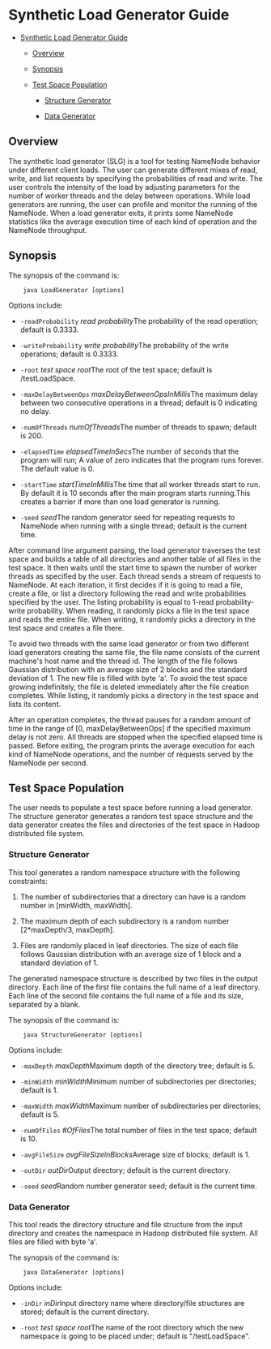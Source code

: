 <!---
  Licensed under the Apache License, Version 2.0 (the "License");
  you may not use this file except in compliance with the License.
  You may obtain a copy of the License at

   http://www.apache.org/licenses/LICENSE-2.0

  Unless required by applicable law or agreed to in writing, software
  distributed under the License is distributed on an "AS IS" BASIS,
  WITHOUT WARRANTIES OR CONDITIONS OF ANY KIND, either express or implied.
  See the License for the specific language governing permissions and
  limitations under the License. See accompanying LICENSE file.
-->

Synthetic Load Generator Guide
==============================

* [Synthetic Load Generator Guide](#Synthetic_Load_Generator_Guide)

  * [Overview](#Overview)

  * [Synopsis](#Synopsis)

  * [Test Space Population](#Test_Space_Population)

      * [Structure Generator](#Structure_Generator)

      * [Data Generator](#Data_Generator)

Overview
--------

The synthetic load generator (SLG) is a tool for testing NameNode behavior under different client loads. The user can generate different mixes of read, write, and list requests by specifying the probabilities of read and write. The user controls the intensity of the load by adjusting parameters for the number of worker threads and the delay between operations. While load generators are running, the user can profile and monitor the running of the NameNode. When a load generator exits, it prints some NameNode statistics like the average execution time of each kind of operation and the NameNode throughput.

Synopsis
--------

The synopsis of the command is:

        java LoadGenerator [options]

Options include:

* `-readProbability` *read probability*The probability of the read operation; default is 0.3333.

* `-writeProbability` *write probability*The probability of the write operations; default is 0.3333.

* `-root` *test space root*The root of the test space; default is /testLoadSpace.

* `-maxDelayBetweenOps` *maxDelayBetweenOpsInMillis*The maximum delay between two consecutive operations in a thread; default is 0 indicating no delay.

* `-numOfThreads` *numOfThreads*The number of threads to spawn; default is 200.

* `-elapsedTime` *elapsedTimeInSecs*The number of seconds that the program will run; A value of zero indicates that the program runs forever. The default value is 0.

* `-startTime` *startTimeInMillis*The time that all worker threads start to run. By default it is 10 seconds after the main program starts running.This creates a barrier if more than one load generator is running.

* `-seed` *seed*The random generator seed for repeating requests to NameNode when running with a single thread; default is the current time.

After command line argument parsing, the load generator traverses the test space and builds a table of all directories and another table of all files in the test space. It then waits until the start time to spawn the number of worker threads as specified by the user. Each thread sends a stream of requests to NameNode. At each iteration, it first decides if it is going to read a file, create a file, or list a directory following the read and write probabilities specified by the user. The listing probability is equal to 1-read probability-write probability. When reading, it randomly picks a file in the test space and reads the entire file. When writing, it randomly picks a directory in the test space and creates a file there.

To avoid two threads with the same load generator or from two different load generators creating the same file, the file name consists of the current machine's host name and the thread id. The length of the file follows Gaussian distribution with an average size of 2 blocks and the standard deviation of 1. The new file is filled with byte 'a'. To avoid the test space growing indefinitely, the file is deleted immediately after the file creation completes. While listing, it randomly picks a directory in the test space and lists its content.

After an operation completes, the thread pauses for a random amount of time in the range of [0, maxDelayBetweenOps] if the specified maximum delay is not zero. All threads are stopped when the specified elapsed time is passed. Before exiting, the program prints the average execution for each kind of NameNode operations, and the number of requests served by the NameNode per second.

Test Space Population
---------------------

The user needs to populate a test space before running a load generator. The structure generator generates a random test space structure and the data generator creates the files and directories of the test space in Hadoop distributed file system.

### Structure Generator

This tool generates a random namespace structure with the following constraints:

1.  The number of subdirectories that a directory can have is a random number in [minWidth, maxWidth].

2.  The maximum depth of each subdirectory is a random number [2\*maxDepth/3, maxDepth].

3.  Files are randomly placed in leaf directories. The size of each file follows Gaussian distribution with an average size of 1 block and a standard deviation of 1.

The generated namespace structure is described by two files in the output directory. Each line of the first file contains the full name of a leaf directory. Each line of the second file contains the full name of a file and its size, separated by a blank.

The synopsis of the command is:

        java StructureGenerator [options]

Options include:

* `-maxDepth` *maxDepth*Maximum depth of the directory tree; default is 5.

* `-minWidth` *minWidth*Minimum number of subdirectories per directories; default is 1.

* `-maxWidth` *maxWidth*Maximum number of subdirectories per directories; default is 5.

* `-numOfFiles` *\#OfFiles*The total number of files in the test space; default is 10.

* `-avgFileSize` *avgFileSizeInBlocks*Average size of blocks; default is 1.

* `-outDir` *outDir*Output directory; default is the current directory.

* `-seed` *seed*Random number generator seed; default is the current time.

### Data Generator

This tool reads the directory structure and file structure from the input directory and creates the namespace in Hadoop distributed file system. All files are filled with byte 'a'.

The synopsis of the command is:

        java DataGenerator [options]

Options include:

* `-inDir` *inDir*Input directory name where directory/file structures are stored; default is the current directory.

* `-root` *test space root*The name of the root directory which the new namespace is going to be placed under; default is "/testLoadSpace".


